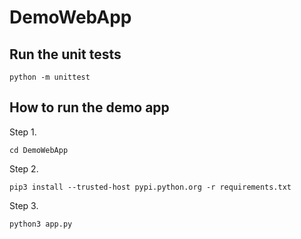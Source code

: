 # DemoWebApp

## Run the unit tests
`python -m unittest`
## How to run the demo app

Step 1.

`cd DemoWebApp`

Step 2.

`pip3 install --trusted-host pypi.python.org -r requirements.txt`

Step 3.

`python3 app.py`

